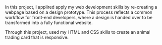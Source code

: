 In this project, I applired apply my web development skills by re-creating a webpage based on a design prototype. This process reflects a common workflow for front-end developers, where a design is handed over to be transformed into a fully functional website.

Through this project, used my HTML and CSS skills to create an animal trading card that is responsive. 
